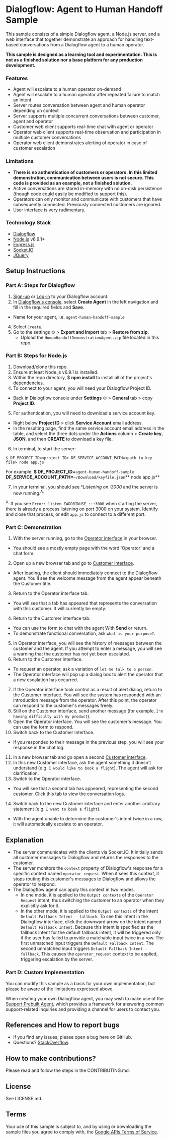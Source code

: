 # Dialogflow: Agent to Human Handoff Sample

This sample consists of a simple Dialogflow agent, a Node.js server, and a web
interface that together demonstrate an approach for handling text-based conversations
from a Dialogflow agent to a human operator.

**This sample is designed as a learning tool and experimentation. This is not as a finished solution nor a base platform for any production development.**

### Features
* Agent will escalate to a human operator on-demand
* Agent will escalate to a human operator after repeated failure to match an intent
* Server routes conversation between agent and human operator depending on context
* Server supports multiple concurrent conversations between customer, agent and operator
* Customer web client supports real-time chat with agent or operator
* Operator web client supports real-time observation and participation in multiple customer conversations
* Operator web client demonstrates alerting of operator in case of customer escalation

### Limitations
* **There is no authentication of customers or operators. In this limited demonstration, communication
between users is not secure. This code is provided as an example, not a finished solution.**
* Active conversations are stored in-memory with no on-disk persistence (though code could
easily be modified to support this).
* Operators can only monitor and communicate with customers that have subsequently connected. Previously
connected customers are ignored.
* User interface is very rudimentary.

### Technology Stack
* [Dialogflow](https://dialogflow.com/)
* [Node.js](https://nodejs.org/en/) v6.9.1+
* [Express.js](https://expressjs.com/)
* [Socket.IO](https://socket.io/)
* [JQuery](https://jquery.com/)

## Setup Instructions

### Part A: Steps for Dialogflow
1. [Sign-up](https://console.dialogflow.com/api-client/authorize_url_google/nopopup) or [Log-in](https://console.dialogflow.com/api-client/#/login) to your Dialogflow account.
2. In [Dialogflow's console](https://console.dialogflow.com), select **Create Agent** in the left navigation and fill in the required fields and **Save**.
  + Name for your agent, i.e. `agent-human-handoff-sample`
4. Select `Create`.
5. Go to the settings ⚙ > **Export and Import** tab >  **Restore from zip**.
    + Upload the `HumanHandoffDemonstrationAgent.zip` file located in this repo.


### Part B: Steps for Node.js
1. Download/clone this repo.
2. Ensure at least Node.js v6.9.1 is installed.
3. Within the repo directory, $ **npm install** to install all of the project's dependencies.
4. To connect to your agent, you will need your Dialogflow Project ID.
  + Back in Dialogflow console under **Settings** ⚙ > **General** tab > copy **Project ID**.
5. For authentication, you will need to download a service account key.
  + Right below **Project ID** > click **Service Account** email address.  
  + In the resulting page, find the
same service account email address in the table, and select the three dots under the **Actions** column > **Create key**, **JSON**, and then **CREATE** to download a key file.
6. In terminal, to start the server:
```shell
$ DF_PROJECT_ID=<project ID> DF_SERVICE_ACCOUNT_PATH=<path to key file> node app.js
```
For example:
 **$ DF_PROJECT_ID=**`agent-human-handoff-sample` **DF_SERVICE_ACCOUNT_PATH=**`~/Download/keyfile.json`** node app.js**

7. In your terminal, you should see **Listening on *:3000** and the server is now running.<sup>A.</sup>

  <sup>A.</sup> If you see `Error: listen EADDRINUSE :::3000` when starting the server, there is
  already a process listening on port 3000 on your system. Identify and close that process, or edit `app.js`
  to connect to a different port.

### Part C: Demonstration
1. With the server running, go to the [Operator interface](http://localhost:3000/operator) in your browser.
  + You should see a mostly empty page with the word 'Operator' and a chat form.
2. Open up a new browser tab and go to [Customer interface](http://localhost:3000/customer).
  + After loading,
the client should immediately connect to the Dialogflow agent. You'll see the welcome message from the agent
appear beneath the Customer title.
3. Return to the Operator interface tab.
  + You will see that a tab has appeared that represents the conversation
with this customer. It will currently be empty.
4. Return to the Customer interface tab.
  + You can use the form to chat with the agent With **Send** or return.
  + To demonstrate functional  conversation, ask `what is your purpose?`.
5. In Operator interface, you will see the history of messages between the customer and the agent. If you
attempt to enter a message, you will see a warning that the customer has not yet been escalated.
6. Return to the Customer interface.
  + To request an operator, ask a variation of `let me talk to a person`.
  + The Operator interface will pop up a dialog box to alert the operator that a new escalation has occurred.
7. If the Operator interface took control as a result of alert dialog, return to the Customer interface.
You will see the system has responded with an introduction message from the operator. After this point,
the operator can respond to the customer's messages freely.
8. Still on the Customer interface, send another message (for example, `I'm having difficulty with my product`).
9. Open the Operator interface. You will see the customer's message. You can use the form to respond.
10. Switch back to the Customer interface.
  + If you responded to their message in the previous step, you will
see your response in the chat log.
11. In a new browser tab and go open a second [Customer interface](http://localhost:3000/customer).
12. In this new Customer interface, ask the agent something it doesn't understand (e.g. `I would like to book a flight`).
 The agent will ask for clarification.
13. Switch to the Operator interface.
  + You will see that a second tab has appeared, representing the second customer.
Click this tab to view the conversation logs.
14. Switch back to the new Customer interface and enter another arbitrary statement (e.g. `I want to book a flight`).
  + With
the agent unable to determine the customer's intent twice in a row, it will automatically escalate to an operator.

## Explanation
* The server communicates with the clients via Socket.IO. It initially sends all customer messages to Dialogflow
and returns the responses to the customer.
* The server monitors the `context` property of Dialogflow's response for a specific context named `operator_request`.
When it sees this context, it stops routing this customer's messages to Dialogflow and allows the operator to respond.
* The Dialogflow agent can apply this context in two modes.
    * In one mode, it is applied to the `Output contexts` of the `Operator Request` intent, thus switching
    the customer to an operator when they explicitly ask for it.
    * In the other mode, it is applied to the `Output contexts` of the intent `Default Fallback Intent - fallback`.
    To see this intent in the Dialogflow interface, click the downward arrow on the intent named `Default Fallback Intent`.
    Because this intent is specified as the fallback intent for the default fallback intent, it will be triggered
    only if the user has failed to provide a matchable input twice in a row. The first unmatched input triggers the
    `Default Fallback Intent`. The second unmatched input triggers `Default Fallback Intent - fallback`. This causes
    the `operator_request` context to be applied, triggering escalation by the server.

### Part D: Custom Implementation
You can modify this sample as a basis for your own implementation, but please be aware of the limitations expressed above.

When creating your own Dialogflow agent, you may wish to make use of the
[Support Prebuilt Agent](https://console.dialogflow.com/api-client/#/agent//prebuiltAgents/Support), which provides a framework
for answering common support-related inquiries and providing a channel for users to contact you.

## References and How to report bugs
* If you find any issues, please open a bug here on GitHub.
* Questions? [StackOverflow](https://stackoverflow.com/questions/tagged/dialogflow).

## How to make contributions?
Please read and follow the steps in the CONTRIBUTING.md.

## License
See LICENSE.md.

## Terms
Your use of this sample is subject to, and by using or downloading the sample files you agree to comply with, the
[Google APIs Terms of Service](https://developers.google.com/terms/).
